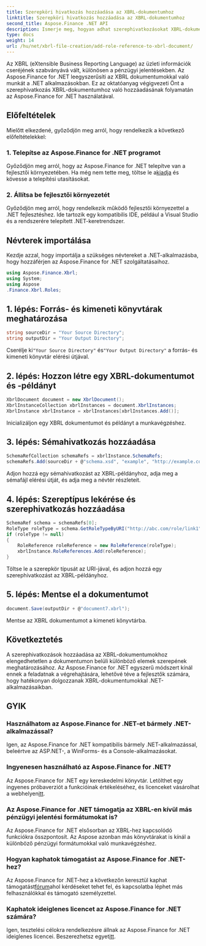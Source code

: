 ```yaml
---
title: Szerepköri hivatkozás hozzáadása az XBRL-dokumentumhoz
linktitle: Szerepköri hivatkozás hozzáadása az XBRL-dokumentumhoz
second_title: Aspose.Finance .NET API
description: Ismerje meg, hogyan adhat szerephivatkozásokat XBRL-dokumentumokhoz az Aspose.Finance for .NET használatával. Ezzel az oktatóanyaggal egyszerűsítheti a pénzügyi jelentéskészítést .NET-alkalmazásaiban.
type: docs
weight: 14
url: /hu/net/xbrl-file-creation/add-role-reference-to-xbrl-document/
---
```

Az XBRL (eXtensible Business Reporting Language) az üzleti információk cseréjének szabványává vált, különösen a pénzügyi jelentésekben. Az Aspose.Finance for .NET leegyszerűsíti az XBRL dokumentumokkal való munkát a .NET alkalmazásokban. Ez az oktatóanyag végigvezeti Önt a szerephivatkozás XBRL-dokumentumhoz való hozzáadásának folyamatán az Aspose.Finance for .NET használatával.
## Előfeltételek
Mielőtt elkezdené, győződjön meg arról, hogy rendelkezik a következő előfeltételekkel:
### 1. Telepítse az Aspose.Finance for .NET programot
Győződjön meg arról, hogy az Aspose.Finance for .NET telepítve van a fejlesztői környezetében. Ha még nem tette meg, töltse le a[kiadja](https://releases.aspose.com/finance/net/) és kövesse a telepítési utasításokat.
### 2. Állítsa be fejlesztői környezetét
Győződjön meg arról, hogy rendelkezik működő fejlesztői környezettel a .NET fejlesztéshez. Ide tartozik egy kompatibilis IDE, például a Visual Studio és a rendszerére telepített .NET-keretrendszer.
## Névterek importálása
Kezdje azzal, hogy importálja a szükséges névtereket a .NET-alkalmazásba, hogy hozzáférjen az Aspose.Finance for .NET szolgáltatásaihoz.
```csharp
using Aspose.Finance.Xbrl;
using System;
using Aspose
.Finance.Xbrl.Roles;
```
## 1. lépés: Forrás- és kimeneti könyvtárak meghatározása
```csharp
string sourceDir = "Your Source Directory";
string outputDir = "Your Output Directory";
```
 Cserélje ki`"Your Source Directory"` és`"Your Output Directory"` a forrás- és kimeneti könyvtár elérési útjával.
## 2. lépés: Hozzon létre egy XBRL-dokumentumot és -példányt
```csharp
XbrlDocument document = new XbrlDocument();
XbrlInstanceCollection xbrlInstances = document.XbrlInstances;
XbrlInstance xbrlInstance = xbrlInstances[xbrlInstances.Add()];
```
Inicializáljon egy XBRL dokumentumot és példányt a munkavégzéshez.
## 3. lépés: Sémahivatkozás hozzáadása
```csharp
SchemaRefCollection schemaRefs = xbrlInstance.SchemaRefs;
schemaRefs.Add(sourceDir + @"schema.xsd", "example", "http://example.com/xbrl/taxonómia");
```
Adjon hozzá egy sémahivatkozást az XBRL-példányhoz, adja meg a sémafájl elérési útját, és adja meg a névtér részleteit.
## 4. lépés: Szereptípus lekérése és szerephivatkozás hozzáadása
```csharp
SchemaRef schema = schemaRefs[0];
RoleType roleType = schema.GetRoleTypeByURI("http://abc.com/role/link1");
if (roleType != null)
{
    RoleReference roleReference = new RoleReference(roleType);
    xbrlInstance.RoleReferences.Add(roleReference);
}
```
Töltse le a szerepkör típusát az URI-jával, és adjon hozzá egy szerephivatkozást az XBRL-példányhoz.
## 5. lépés: Mentse el a dokumentumot
```csharp
document.Save(outputDir + @"document7.xbrl");
```
Mentse az XBRL dokumentumot a kimeneti könyvtárba.
## Következtetés
A szerephivatkozások hozzáadása az XBRL-dokumentumokhoz elengedhetetlen a dokumentumon belüli különböző elemek szerepének meghatározásához. Az Aspose.Finance for .NET egyszerű módszert kínál ennek a feladatnak a végrehajtására, lehetővé téve a fejlesztők számára, hogy hatékonyan dolgozzanak XBRL-dokumentumokkal .NET-alkalmazásaikban.
## GYIK
### Használhatom az Aspose.Finance for .NET-et bármely .NET-alkalmazással?
Igen, az Aspose.Finance for .NET kompatibilis bármely .NET-alkalmazással, beleértve az ASP.NET-, a WinForms- és a Console-alkalmazásokat.
### Ingyenesen használható az Aspose.Finance for .NET?
 Az Aspose.Finance for .NET egy kereskedelmi könyvtár. Letölthet egy ingyenes próbaverziót a funkcióinak értékeléséhez, és licenceket vásárolhat a webhelyen[itt](https://purchase.aspose.com/buy).
### Az Aspose.Finance for .NET támogatja az XBRL-en kívül más pénzügyi jelentési formátumokat is?
Az Aspose.Finance for .NET elsősorban az XBRL-hez kapcsolódó funkciókra összpontosít. Az Aspose azonban más könyvtárakat is kínál a különböző pénzügyi formátumokkal való munkavégzéshez.
### Hogyan kaphatok támogatást az Aspose.Finance for .NET-hez?
 Az Aspose.Finance for .NET-hez a következőn keresztül kaphat támogatást[fórum](https://forum.aspose.com/c/finance/43)ahol kérdéseket tehet fel, és kapcsolatba léphet más felhasználókkal és támogató személyzettel.
### Kaphatok ideiglenes licencet az Aspose.Finance for .NET számára?
 Igen, tesztelési célokra rendelkezésre állnak az Aspose.Finance for .NET ideiglenes licencei. Beszerezhetsz egyet[itt](https://purchase.aspose.com/temporary-license/).